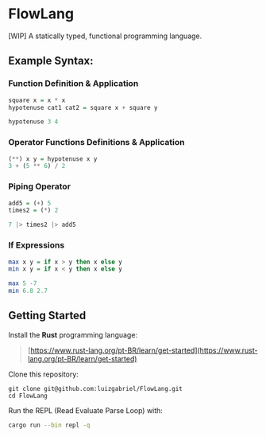 # FlowLang

[WIP] A statically typed, functional programming language.

## Example Syntax:

### Function Definition & Application

```hs
square x = x * x
hypotenuse cat1 cat2 = square x + square y

hypotenuse 3 4
```

### Operator Functions Definitions & Application

```hs
(**) x y = hypotenuse x y
3 + (5 ** 6) / 2
```

### Piping Operator

```hs
add5 = (+) 5
times2 = (*) 2

7 |> times2 |> add5
```

### If Expressions

```hs
max x y = if x > y then x else y
min x y = if x < y then x else y

max 5 -7
min 6.8 2.7
```

## Getting Started

Install the **Rust** programming language:

> [https://www.rust-lang.org/pt-BR/learn/get-started](https://www.rust-lang.org/pt-BR/learn/get-started)

Clone this repository:

```
git clone git@github.com:luizgabriel/FlowLang.git
cd FlowLang
```

Run the REPL (Read Evaluate Parse Loop) with:

```sh
cargo run --bin repl -q
```
